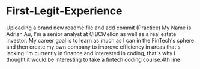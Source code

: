# First-Legit-Experience
Uploading a brand new readme file and add commit (Practice)
My Name is Adrian Au, I'm a senior analyst at CIBCMellon as well as a real estate investor.
My career goal is to learn as much as I can in the FinTech's sphere and then create my own company to improve efficiency in areas that's lacking
I'm currently in finance and interested in coding, that's why I thought it would be interesting to take a fintech coding course.4th line
